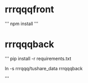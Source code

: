 # rrrqqqfront

'''
npm install
'''


# rrrqqqback


'''
pip install -r requirements.txt

ln -s rrrqqq/tushare_data rrrqqqback


'''